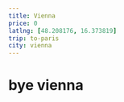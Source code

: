 ```yaml
---
title: Vienna
price: 0
latlng: [48.208176, 16.373819]
trip: to-paris
city: vienna
---
```


# bye vienna